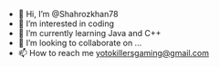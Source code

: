 - 👋 Hi, I’m @Shahrozkhan78
- 👀 I’m interested in coding
- 🌱 I’m currently learning Java and C++
- 💞️ I’m looking to collaborate on ...
- 📫 How to reach me yotokillersgaming@gmail.com

<!---
Shahrozkhan78/Shahrozkhan78 is a ✨ special ✨ repository because its `README.md` (this file) appears on your GitHub profile.
You can click the Preview link to take a look at your changes.
--->
